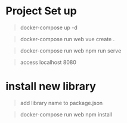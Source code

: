 # Project Set up
> docker-compose up -d

> docker-compose run web vue create .

> docker-compose run web npm run serve

> access localhost 8080

# install new library
> add library name to package.json 

> docker-compose run web npm install
